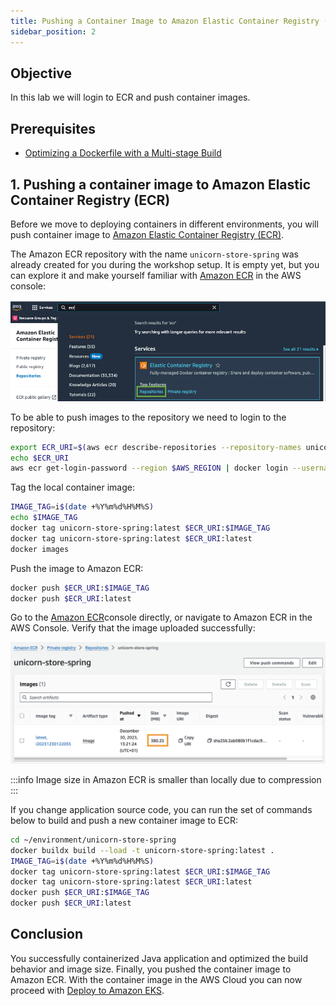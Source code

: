 ```yaml
---
title: Pushing a Container Image to Amazon Elastic Container Registry (ECR).
sidebar_position: 2
---
```


## Objective

In this lab we will login to ECR and push container images.

## Prerequisites

- [Optimizing a Dockerfile with a Multi-stage Build](./multi-stage.md)

## 1. Pushing a container image to Amazon Elastic Container Registry (ECR)

Before we move to deploying containers in different environments, you will push container image to [Amazon Elastic Container Registry (ECR)](https://aws.amazon.com/ecr/).

The Amazon ECR repository with the name `unicorn-store-spring` was already created for you during the workshop setup. It is empty yet, but you can explore it and make yourself familiar with [Amazon ECR](https://console.aws.amazon.com/ecr/home#/) in the AWS console:

![ecr-console](./images/ecr-console.png)

To be able to push images to the repository we need to login to the repository:

```bash showLineNumbers
export ECR_URI=$(aws ecr describe-repositories --repository-names unicorn-store-spring | jq --raw-output '.repositories[0].repositoryUri')
echo $ECR_URI
aws ecr get-login-password --region $AWS_REGION | docker login --username AWS --password-stdin $ECR_URI
```

Tag the local container image:

```bash showLineNumbers
IMAGE_TAG=i$(date +%Y%m%d%H%M%S)
echo $IMAGE_TAG
docker tag unicorn-store-spring:latest $ECR_URI:$IMAGE_TAG
docker tag unicorn-store-spring:latest $ECR_URI:latest
docker images
```

Push the image to Amazon ECR:

```bash showLineNumbers
docker push $ECR_URI:$IMAGE_TAG
docker push $ECR_URI:latest
```

Go to the [Amazon ECR](https://console.aws.amazon.com/ecr/home#/)console directly, or navigate to Amazon ECR in the AWS Console. Verify that the image uploaded successfully:

![ecr-with-image](./images/ecr-with-image.png)

:::info
Image size in Amazon ECR is smaller than locally due to compression
:::

If you change application source code, you can run the set of commands below to build and push a new container image to ECR:

```bash showLineNumbers
cd ~/environment/unicorn-store-spring
docker buildx build --load -t unicorn-store-spring:latest .
IMAGE_TAG=i$(date +%Y%m%d%H%M%S)
docker tag unicorn-store-spring:latest $ECR_URI:$IMAGE_TAG
docker tag unicorn-store-spring:latest $ECR_URI:latest
docker push $ECR_URI:$IMAGE_TAG
docker push $ECR_URI:latest
```

## Conclusion

You successfully containerized Java application and optimized the build behavior and image size. Finally, you pushed the container image to Amazon ECR. With the container image in the AWS Cloud you can now proceed with [Deploy to Amazon EKS](eks/java/eks-create.md).
